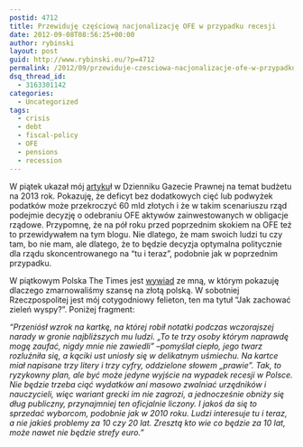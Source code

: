 ```yaml
---
postid: 4712
title: Przewiduję częściową nacjonalizację OFE w przypadku recesji
date: 2012-09-08T08:56:25+00:00
author: rybinski
layout: post
guid: http://www.rybinski.eu/?p=4712
permalink: /2012/09/przewiduje-czesciowa-nacjonalizacje-ofe-w-przypadku-recesji/
dsq_thread_id:
  - 3163301142
categories:
  - Uncategorized
tags:
  - crisis
  - debt
  - fiscal-policy
  - OFE
  - pensions
  - recession
---
```

W piątek ukazał mój [artyku](http://biznes.gazetaprawna.pl/komentarze/645555,rybinski_jesli_bedzie_stagnacja_deficyt_moze_znaczaco_wzrosnac.html)ł w Dzienniku Gazecie Prawnej na temat budżetu na 2013 rok. Pokazuję, że deficyt bez dodatkowych cięć lub podwyżek podatków może przekroczyć 60 mld złotych i że w takim scenariuszu rząd podejmie decyzję o odebraniu OFE aktywów zainwestowanych w obligacje rządowe. Przypomnę, że na pół roku przed poprzednim skokiem na OFE też to przewidywałem na tym blogu. Nie dlatego, że mam swoich ludzi tu czy tam, bo nie mam, ale dlatego, że to będzie decyzja optymalna politycznie dla rządu skoncentrowanego na “tu i teraz”, podobnie jak w poprzednim przypadku.

W piątkowym Polska The Times jest [wywiad](http://www.polskatimes.pl/artykul/652457,rybinski-nadchodzi-eurogedon-jest-coraz-gorzej-i-trzeba,id,t.html) ze mną, w którym pokazuję dlaczego zmarnowaliśmy szansę na złotą polską. W sobotniej Rzeczpospolitej jest mój cotygodniowy felieton, ten ma tytuł “Jak zachować zieleń wyspy?”. Poniżej fragment:

_“Przeniósł wzrok na kartkę, na której robił notatki podczas wczorajszej narady w gronie najbliższych mu ludzi. „To te trzy osoby którym naprawdę mogę zaufać, nigdy mnie nie zawiedli” –pomyślał ciepło, jego twarz rozluźniła się, a kąciki ust uniosły się w delikatnym uśmiechu. Na kartce miał napisane trzy litery i trzy cyfry, oddzielone słowem „prawie”. Tak, to ryzykowny plan, ale być może jedyne wyjście na wypadek recesji w Polsce. Nie będzie trzeba ciąć wydatków ani masowo zwalniać urzędników i nauczycieli, więc wariant grecki im nie zagrozi, a jednocześnie obniży się dług publiczny, przynajmniej ten oficjalnie liczony. I jakoś da się to sprzedać wyborcom, podobnie jak w 2010 roku. Ludzi interesuje tu i teraz, a nie jakieś problemy za 10 czy 20 lat. Zresztą kto wie co będzie za 10 lat, może nawet nie będzie strefy euro.”_
